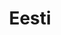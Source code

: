 ---
title: Eesti
crosslinks:
- loltyler1
- place
- autotldr
- europe
- russia
- AskPhilosophyFAQ
- dontdeadopeninside
- papertowns
- Cardinals
- TiADiscussion
- exchangeserver
- europeanparliament
- seduction
- lithuania
- sweden
- funny
- de
- EnoughCommieSpam
- leagueoflegends
- mylittlepony
---